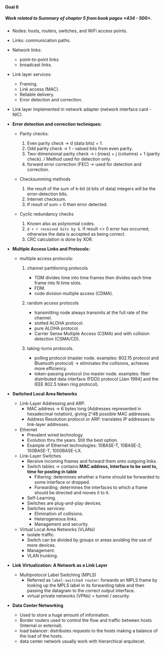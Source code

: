 #### Goal 6
##### Work related to Summary of chapter 5 from book  pages <434 - 500>.

* Nodes: hosts, routers, switches, and WiFi access points.
* Links: communication paths.
* Network links:
	- point-to-point links
	- broadcast links.
	
* Link layer services:
	- Framing.
	- Link access (MAC).
	- Reliable delivery.
	- Error detection and correction.
	
* Link layer implemented in network adapter (network interface card - NIC).

* **Error detection and correction techniques:**
	- Parity checks:
		1. Even parity check -> d (data bits) + 1.
		2. Odd parity check -> 1 - valued bits from even parity.
		3. Two-dimensional parity check -> i (rows) + j (columns) + 1 (parity check). / Method used for detection only.
		4. forward error correction (FEC) -> used for detection and correction.
		
	- Checksumming methods
		1. the result of the sum of k-bit (d bits of data) integers will be the error-detection bits.
		2. Internet checksum.
		3. If result of sum = 0 then error detected.
		
	- Cyclic redundancy checks 
		1. Known also as polynomial codes.
		2. `d + r received bits by G`. If result <> 0 error has occurred; otherwise the data is accepted as being correct.
		3. 	CRC calculation is done by XOR.
		
* **Multiple Access Links and Protocols:**
	- multiple access protocols:
		1. channel partitioning protocols
			* TDM divides time into time frames then divides each time frame into N time slots.
			* FDM.
			* code division multiple access (CDMA).
			
		2. random access protocols
			* transmitting node always transmits at the full rate of the channel.
			* slotted ALOHA protocol.
			* pure ALOHA protocol.
			* Carrier Sense Multiple Access (CSMA) and with collision detection (CSMA/CD).
			
		3. taking-turns protocols.
			* polling protocol (master node. examples: 802.15 protocol and Bluetooth protocol) -> eliminates the collisions, achieves more efficiency.
			* token-passing protocol (no master node. examples: fiber distributed data interface (FDDI) protocol [Jain 1994] and the IEEE 802.5 token ring protocol).
	
* **Switched Local Area Networks**
	* Link-Layer Addressing and ARP.
		- MAC address -> 6 bytes long (Addresses represented in hexadecimal notation), giving 2^48 possible MAC addresses.
		- Address Resolution protocol or ARP: translates IP addresses to link-layer addresses.
	* Ethernet
		- Prevalent wired technology.
		- Evolution thru the years. Still the best option.
		- Example of Ethernet technologies: 10BASE-T, 10BASE-2, 100BASE-T, 1000BASE-LX.
	* Link-Layer Switches
		- Receive incoming frames and forward them onto outgoing links.
		- Switch tables -> contains **MAC address, Interface to be sent to, time for posting in table**
			* Filtering: determines whether a frame should be forwarded to some interface or dropped. 
			* Forwarding: determines the interfaces to which a frame should be directed and moves it to it.
		- Self-Learning.
		- Switches are plug-and-play devices.
		- Switches services:
			* Elimination of collisions.
			* Heterogeneous links.
			* Management and security.
	* Virtual Local Area Networks (VLANs)
		- isolate traffic.
		- Switch can be divided by groups or areas avoiding the use of more devices.
		- Management.
		- VLAN trunking.
* **Link Virtualization: A Network as a Link Layer**
	* Multiprotocol Label Switching (MPLS)
		- Referred as `label-switched router`: forwards an MPLS frame by looking up the MPLS label in its forwarding table and then passing the datagram to the correct output interface.
		- virtual private networks (VPNs) = tunnel / security.
* **Data Center Networking**
	* Used to store a huge amount of information.
	* Border routers used to control the flow and traffic between hosts (Internal or external).
	* load balancer: distributes requests to the hosts	making a balance of the load of the hosts.
	* data center network usually work with hierarchical arquitecet.
